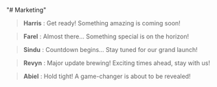 "# Marketing"

> **Harris** : Get ready! Something amazing is coming soon!

> **Farel** : Almost there... Something special is on the horizon!

> **Sindu** : Countdown begins... Stay tuned for our grand launch!

> **Revyn** : Major update brewing! Exciting times ahead, stay with us!

> **Abiel** : Hold tight! A game-changer is about to be revealed!
